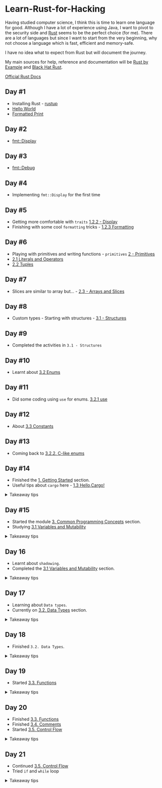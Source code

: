 # Learn-Rust-for-Hacking
Having studied computer science, I think this is time to learn one language for good. Although I have a lot of experience using Java, I want to pivot to the security side and [Rust](https://www.rust-lang.org/) seems to be the perfect choice (for me). There are a lot of languages but since I want to start from the very beginning, why not choose a language which is fast, efficient and memory-safe.

I have no idea what to expect from Rust but will document the journey.

My main sources for help, reference and documentation will be [Rust by Example](https://doc.rust-lang.org/rust-by-example/) and [Black Hat Rust](https://kerkour.com/black-hat-rust).

[Official Rust Docs](https://doc.rust-lang.org/std/)

## Day #1
- Installing Rust - [rustup](https://rustup.rs/)
- [Hello World](https://doc.rust-lang.org/rust-by-example/hello.html)
- [Formatted Print](https://doc.rust-lang.org/rust-by-example/hello/print.html)

## Day #2
- [fmt::Display](https://doc.rust-lang.org/rust-by-example/hello/print/print_display/testcase_list.html)

## Day #3
- [fmt::Debug](https://doc.rust-lang.org/rust-by-example/hello/print/print_debug.html)

## Day #4
- Implementing `fmt::Display` for the first time

## Day #5
- Getting more comfortable with `traits` [1.2.2 - Display](https://doc.rust-lang.org/rust-by-example/hello/print/print_display.html)
- Finishing with some cool `formatting` tricks - [1.2.3 Formatting](https://doc.rust-lang.org/rust-by-example/hello/print/fmt.html)

## Day #6
- Playing with primitives and writing functions - `primitives` [2 - Primitives](https://doc.rust-lang.org/rust-by-example/primitives.html)
- [2.1 Literals and Operators](https://doc.rust-lang.org/rust-by-example/primitives/literals.html)
- [2.2 Tuples](https://doc.rust-lang.org/rust-by-example/primitives/tuples.html)

## Day #7
- Slices are similar to array but... - [2.3 - Arrays and Slices](https://doc.rust-lang.org/rust-by-example/primitives/array.html)

## Day #8
- Custom types - Starting with structures - [3.1 - Structures](https://doc.rust-lang.org/rust-by-example/custom_types/structs.html)

## Day #9
- Completed the activities in `3.1 - Structures`

## Day #10
- Learnt about [3.2 Enums](https://doc.rust-lang.org/rust-by-example/custom_types/enum.html)

## Day #11
- Did some coding using ```use``` for enums. [3.2.1 use](https://doc.rust-lang.org/stable/rust-by-example/custom_types/enum/enum_use.html)

## Day #12
- About [3.3 Constants](https://doc.rust-lang.org/rust-by-example/custom_types/constants.html)

## Day #13
- Coming back to [3.2.2. C-like enums](https://doc.rust-lang.org/rust-by-example/custom_types/enum/c_like.html)

## Day #14
- Finished the [1. Getting Started](https://doc.rust-lang.org/book/ch01-00-getting-started.html) section.
- Useful tips about `cargo` here - [1.3 Hello,Cargo!](https://doc.rust-lang.org/book/ch01-03-hello-cargo.html)

<details>
  
<summary>Takeaway tips</summary>

- We can create a project using `cargo new`.
- We can build a project using `cargo build`.
- We can build and run a project in one step using `cargo run`.
- We can build a project without producing a binary to check for errors using `cargo check`.
- Instead of saving the result of the build in the same directory as our code, Cargo stores it in the `target/debug` directory.
</details>

## Day #15

- Started the module [3. Common Programming Concepts](https://doc.rust-lang.org/book/ch03-00-common-programming-concepts.html) section.
- Studying [3.1 Variables and Mutability](https://doc.rust-lang.org/book/ch03-01-variables-and-mutability.html)

<details>
  
<summary>Takeaway tips</summary>

- Variable is immutable by default.
- However we can use `mut` to make a variable mutable.
- Constants aren’t just immutable by default—they’re always immutable.
- Constants are valid for the entire time a program runs, within the scope in which they were declared. 
</details>

## Day 16

- Learnt about `shadowing`.
- Completed the [3.1 Variables and Mutability](https://doc.rust-lang.org/book/ch03-01-variables-and-mutability.html) section.

<details>

<summary>Takeaway tips</summary>

- Difference between `mut` and `shadowing` is that because we’re effectively creating a new variable when we use the `let` keyword again.
- First variable is shadowed by the second, which means that the second variable is what the compiler will see when you use the name of the variable.

</details>

## Day 17

- Learning about `Data types`.
- Currently on [3.2. Data Types](https://doc.rust-lang.org/book/ch03-02-data-types.html) section.

<details>

<summary>Takeaway tips</summary>

- Rust is a *statically* typed language, which means that it must know the types of all variables at compile time.
- A *scalar* type represents a single value. Rust has four primary scalar types: integers, floating-point numbers, Booleans, and characters.

</details>

## Day 18

- Finished `3.2. Data Types`.

<details>

<summary>Takeaway tips</summary>

- Rust has two primitive compound types: *tuples* and *array*.
- A `tuple` is a general way of grouping together a number of values with a variety of types into one compound type. Tuples have a *fixed length*: once declared, they cannot grow or shrink in size.
- Unlike a tuple, every element of an `array` must have the same type. Unlike arrays in some other languages, arrays in Rust have a fixed length.

</details>

## Day 19

- Started [3.3. Functions](https://doc.rust-lang.org/book/ch03-03-how-functions-work.html)

<details>

<summary>Takeaway tips</summary>

- In function signatures, you *must* declare the type of each parameter.
- Statements are instructions that perform some action and do not return a value.
- Expressions evaluate to a value.
- Expressions do not include ending semicolons. If you add a semicolon to the end of an expression, you turn it into a statement, and it will then not return a value.

</details>

## Day 20

- Finished [3.3. Functions](https://doc.rust-lang.org/book/ch03-03-how-functions-work.html)
- Finished [3.4. Comments](https://doc.rust-lang.org/book/ch03-04-comments.html)
- Started [3.5. Control Flow](https://doc.rust-lang.org/book/ch03-05-control-flow.html)

<details>

<summary>Takeaway tips</summary>

- You must be explicit and always provide `if` with a **Boolean** as its condition.
- In the `if`, `else if` and `else` blocks, if the types are mismatched, it will throw an error.
</details>

## Day 21

- Continued [3.5. Control Flow](https://doc.rust-lang.org/book/ch03-05-control-flow.html)
- Tried `if` and `while` loop

<details>

<summary>Takeaway tips</summary>

- We can use `break your_return_value_here` to break from the loop and return a value.
- Nothing else! It is similar to loops in `JAVA` or `C++`.

</details>